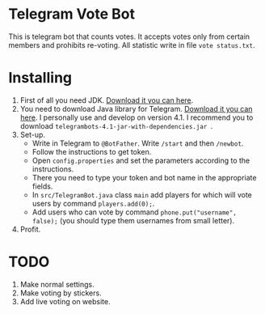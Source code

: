 # Telegram Vote Bot
This is telegram bot that counts votes. It accepts votes only from certain members and prohibits re-voting. All statistic write in file `vote status.txt`.

# Installing
1. First of all you need JDK. [Download it you can here](https://www.oracle.com/technetwork/java/javase/downloads/index.html).
2. You need to download Java library for Telegram. [Download it you can here](https://github.com/rubenlagus/TelegramBots/releases). I personally use and develop on version 4.1. I recommend you to download `telegrambots-4.1-jar-with-dependencies.jar
`.
3. Set-up.
    * Write in Telegram to `@BotFather`. Write `/start` and then `/newbot`.
    * Follow the instructions to get token.
    * Open `config.properties` and set the parameters according to the instructions.
    * There you need to type your token and bot name in the appropriate fields.
    * In `src/TelegramBot.java` class `main` add players for which will vote users by command `players.add(0);`.
    * Add users who can vote by command `phone.put("username", false);` (you should type them usernames from small letter).
4. Profit.

# TODO
1. Make normal settings.
3. Make voting by stickers.
4. Add live voting on website.